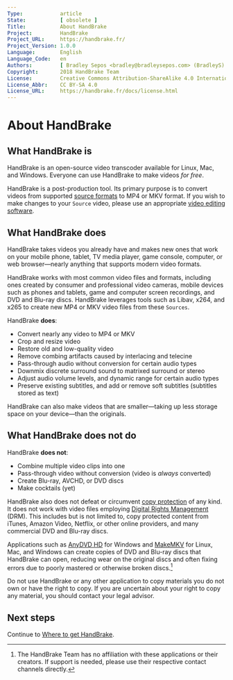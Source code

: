 ```yaml
---
Type:            article
State:           [ obsolete ]
Title:           About HandBrake
Project:         HandBrake
Project_URL:     https://handbrake.fr/
Project_Version: 1.0.0
Language:        English
Language_Code:   en
Authors:         [ Bradley Sepos <bradley@bradleysepos.com> (BradleyS) ]
Copyright:       2018 HandBrake Team
License:         Creative Commons Attribution-ShareAlike 4.0 International
License_Abbr:    CC BY-SA 4.0
License_URL:     https://handbrake.fr/docs/license.html
---
```


About HandBrake
===============

## What HandBrake is

HandBrake is an open-source video transcoder available for Linux, Mac, and Windows. Everyone can use HandBrake to make videos *for free*.

HandBrake is a post-production tool. Its primary purpose is to convert videos from supported [source formats](../technical/source-formats.html) to MP4 or MKV format. If you wish to make changes to your `Source` video, please use an appropriate [video editing software](https://en.wikipedia.org/wiki/List_of_video_editing_software).


## What HandBrake does

HandBrake takes videos you already have and makes new ones that work on your mobile phone, tablet, TV media player, game console, computer, or web browser—nearly anything that supports modern video formats.

HandBrake works with most common video files and formats, including ones created by consumer and professional video cameras, mobile devices such as phones and tablets, game and computer screen recordings, and DVD and Blu-ray discs. HandBrake leverages tools such as Libav, x264, and x265 to create new MP4 or MKV video files from these `Sources`.

HandBrake **does**:

- Convert nearly any video to MP4 or MKV
- Crop and resize video
- Restore old and low-quality video
- Remove combing artifacts caused by interlacing and telecine
- Pass-through audio without conversion for certain audio types
- Downmix discrete surround sound to matrixed surround or stereo
- Adjust audio volume levels, and dynamic range for certain audio types
- Preserve existing subtitles, and add or remove soft subtitles (subtitles stored as text)

HandBrake can also make videos that are smaller—taking up less storage space on your device—than the originals.


## What HandBrake does not do

HandBrake **does not**:

- Combine multiple video clips into one
- Pass-through video without conversion (video is *always* converted)
- Create Blu-ray, AVCHD, or DVD discs
- Make cocktails (yet)

HandBrake also does not defeat or circumvent [copy protection](https://en.wikipedia.org/wiki/Copy_protection) of any kind. It does not work with video files employing [Digital Rights Management](https://en.wikipedia.org/wiki/Digital_rights_management) (DRM). This includes but is not limited to, copy protected content from iTunes, Amazon Video, Netflix, or other online providers, and many commercial DVD and Blu-ray discs.

Applications such as [AnyDVD HD](https://en.wikipedia.org/wiki/AnyDVD) for Windows and [MakeMKV](https://www.google.com/search?q=makemkv&ie=utf-8&oe=utf-8) for Linux, Mac, and Windows can create copies of DVD and Blu-ray discs that HandBrake can open, reducing wear on the original discs and often fixing errors due to poorly mastered or otherwise broken discs.[^third-party-apps]

Do not use HandBrake or any other application to copy materials you do not own or have the right to copy. If you are uncertain about your right to copy any material, you should contact your legal advisor.

<!-- .continue -->

## Next steps

Continue to [Where to get HandBrake](../get-handbrake/where-to-get-handbrake.html).

<!-- /.continue -->

[^third-party-apps]: The HandBrake Team has no affiliation with these applications or their creators. If support is needed, please use their respective contact channels directly.
